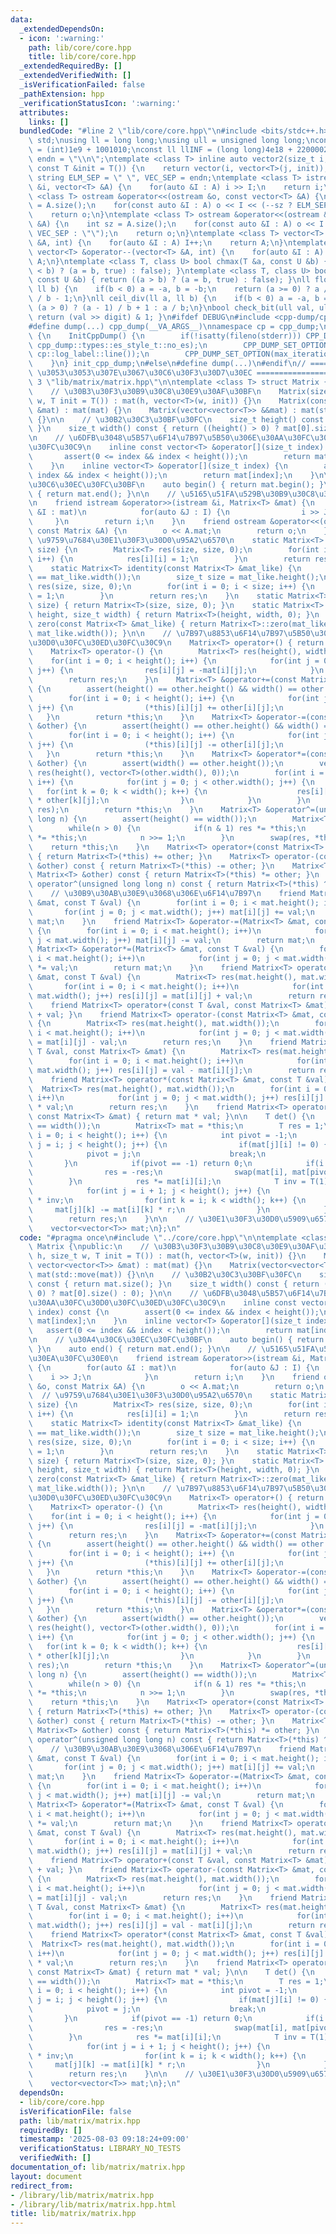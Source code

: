 ```yaml
---
data:
  _extendedDependsOn:
  - icon: ':warning:'
    path: lib/core/core.hpp
    title: lib/core/core.hpp
  _extendedRequiredBy: []
  _extendedVerifiedWith: []
  _isVerificationFailed: false
  _pathExtension: hpp
  _verificationStatusIcon: ':warning:'
  attributes:
    links: []
  bundledCode: "#line 2 \"lib/core/core.hpp\"\n#include <bits/stdc++.h>\nusing namespace\
    \ std;\nusing ll = long long;\nusing ull = unsigned long long;\nconst int INF\
    \ = (int)1e9 + 1001010;\nconst ll llINF = (long long)4e18 + 22000020;\nconst string\
    \ endn = \"\\n\";\ntemplate <class T> inline auto vector2(size_t i, size_t j,\
    \ const T &init = T()) {\n    return vector(i, vector<T>(j, init));\n}\nconst\
    \ string ELM_SEP = \" \", VEC_SEP = endn;\ntemplate <class T> istream &operator>>(istream\
    \ &i, vector<T> &A) {\n    for(auto &I : A) i >> I;\n    return i;\n}\ntemplate\
    \ <class T> ostream &operator<<(ostream &o, const vector<T> &A) {\n    int sz\
    \ = A.size();\n    for(const auto &I : A) o << I << (--sz ? ELM_SEP : \"\");\n\
    \    return o;\n}\ntemplate <class T> ostream &operator<<(ostream &o, const vector<vector<T>>\
    \ &A) {\n    int sz = A.size();\n    for(const auto &I : A) o << I << (--sz ?\
    \ VEC_SEP : \"\");\n    return o;\n}\ntemplate <class T> vector<T> &operator++(vector<T>\
    \ &A, int) {\n    for(auto &I : A) I++;\n    return A;\n}\ntemplate <class T>\
    \ vector<T> &operator--(vector<T> &A, int) {\n    for(auto &I : A) I--;\n    return\
    \ A;\n}\ntemplate <class T, class U> bool chmax(T &a, const U &b) { return ((a\
    \ < b) ? (a = b, true) : false); }\ntemplate <class T, class U> bool chmin(T &a,\
    \ const U &b) { return ((a > b) ? (a = b, true) : false); }\nll floor_div(ll a,\
    \ ll b) {\n    if(b < 0) a = -a, b = -b;\n    return (a >= 0) ? a / b : (a + 1)\
    \ / b - 1;\n}\nll ceil_div(ll a, ll b) {\n    if(b < 0) a = -a, b = -b;\n    return\
    \ (a > 0) ? (a - 1) / b + 1 : a / b;\n}\nbool check_bit(ull val, ull digit) {\
    \ return (val >> digit) & 1; }\n#ifdef DEBUG\n#include <cpp-dump/cpp-dump.hpp>\n\
    #define dump(...) cpp_dump(__VA_ARGS__)\nnamespace cp = cpp_dump;\nstruct InitCppDump\
    \ {\n    InitCppDump() {\n        if(!isatty(fileno(stderr))) CPP_DUMP_SET_OPTION(es_style,\
    \ cpp_dump::types::es_style_t::no_es);\n        CPP_DUMP_SET_OPTION(log_label_func,\
    \ cp::log_label::line());\n        CPP_DUMP_SET_OPTION(max_iteration_count, 30);\n\
    \    }\n} init_cpp_dump;\n#else\n#define dump(...)\n#endif\n// ====================\
    \ \u3053\u3053\u307E\u3067\u30C6\u30F3\u30D7\u30EC ====================\n#line\
    \ 3 \"lib/matrix/matrix.hpp\"\n\ntemplate <class T> struct Matrix {\npublic:\n\
    \    // \u30B3\u30F3\u30B9\u30C8\u30E9\u30AF\u30BF\n    Matrix(size_t h, size_t\
    \ w, T init = T()) : mat(h, vector<T>(w, init)) {}\n    Matrix(const vector<vector<T>>\
    \ &mat) : mat(mat) {}\n    Matrix(vector<vector<T>> &&mat) : mat(std::move(mat))\
    \ {}\n\n    // \u30B2\u30C3\u30BF\u30FC\n    size_t height() const { return mat.size();\
    \ }\n    size_t width() const { return ((height() > 0) ? mat[0].size() : 0); }\n\
    \n    // \u6DFB\u3048\u5B57\u6F14\u7B97\u5B50\u306E\u30AA\u30FC\u30D0\u30FC\u30ED\
    \u30FC\u30C9\n    inline const vector<T> &operator[](size_t index) const {\n \
    \       assert(0 <= index && index < height());\n        return mat[index];\n\
    \    }\n    inline vector<T> &operator[](size_t index) {\n        assert(0 <=\
    \ index && index < height());\n        return mat[index];\n    }\n\n    // \u30A4\
    \u30C6\u30EC\u30FC\u30BF\n    auto begin() { return mat.begin(); }\n    auto end()\
    \ { return mat.end(); }\n\n    // \u5165\u51FA\u529B\u30B9\u30C8\u30EA\u30FC\u30E0\
    \n    friend istream &operator>>(istream &i, Matrix<T> &mat) {\n        for(auto\
    \ &I : mat)\n            for(auto &J : I) {\n                i >> J;\n       \
    \     }\n        return i;\n    }\n    friend ostream &operator<<(ostream &o,\
    \ const Matrix &A) {\n        o << A.mat;\n        return o;\n    }\n\n    //\
    \ \u9759\u7684\u30E1\u30F3\u30D0\u95A2\u6570\n    static Matrix<T> identity(size_t\
    \ size) {\n        Matrix<T> res(size, size, 0);\n        for(int i = 0; i < size;\
    \ i++) {\n            res[i][i] = 1;\n        }\n        return res;\n    }\n\
    \    static Matrix<T> identity(const Matrix<T> &mat_like) {\n        assert(mat_like.height()\
    \ == mat_like.width());\n        size_t size = mat_like.height();\n        Matrix<T>\
    \ res(size, size, 0);\n        for(int i = 0; i < size; i++) {\n            res[i][i]\
    \ = 1;\n        }\n        return res;\n    }\n    static Matrix<T> zero(size_t\
    \ size) { return Matrix<T>(size, size, 0); }\n    static Matrix<T> zero(size_t\
    \ height, size_t width) { return Matrix<T>(height, width, 0); }\n    static Matrix<T>\
    \ zero(const Matrix<T> &mat_like) { return Matrix<T>::zero(mat_like.height(),\
    \ mat_like.width()); }\n\n    // \u7B97\u8853\u6F14\u7B97\u5B50\u306E\u30AA\u30FC\
    \u30D0\u30FC\u30ED\u30FC\u30C9\n    Matrix<T> operator+() { return *this; }\n\
    \    Matrix<T> operator-() {\n        Matrix<T> res(height(), width());\n    \
    \    for(int i = 0; i < height(); i++) {\n            for(int j = 0; j < width();\
    \ j++) {\n                res[i][j] = -mat[i][j];\n            }\n        }\n\
    \        return res;\n    }\n    Matrix<T> &operator+=(const Matrix<T> &other)\
    \ {\n        assert(height() == other.height() && width() == other.width());\n\
    \        for(int i = 0; i < height(); i++) {\n            for(int j = 0; j < width();\
    \ j++) {\n                (*this)[i][j] += other[i][j];\n            }\n     \
    \   }\n        return *this;\n    }\n    Matrix<T> &operator-=(const Matrix<T>\
    \ &other) {\n        assert(height() == other.height() && width() == other.width());\n\
    \        for(int i = 0; i < height(); i++) {\n            for(int j = 0; j < width();\
    \ j++) {\n                (*this)[i][j] -= other[i][j];\n            }\n     \
    \   }\n        return *this;\n    }\n    Matrix<T> &operator*=(const Matrix<T>\
    \ &other) {\n        assert(width() == other.height());\n        vector<vector<T>>\
    \ res(height(), vector<T>(other.width(), 0));\n        for(int i = 0; i < height();\
    \ i++) {\n            for(int j = 0; j < other.width(); j++) {\n             \
    \   for(int k = 0; k < width(); k++) {\n                    res[i][j] += (*this)[i][k]\
    \ * other[k][j];\n                }\n            }\n        }\n        swap(mat,\
    \ res);\n        return *this;\n    }\n    Matrix<T> &operator^=(unsigned long\
    \ long n) {\n        assert(height() == width());\n        Matrix<T> res = Matrix<T>::identity(height());\n\
    \        while(n > 0) {\n            if(n & 1) res *= *this;\n            *this\
    \ *= *this;\n            n >>= 1;\n        }\n        swap(res, *this);\n    \
    \    return *this;\n    }\n    Matrix<T> operator+(const Matrix<T> &other) const\
    \ { return Matrix<T>(*this) += other; }\n    Matrix<T> operator-(const Matrix<T>\
    \ &other) const { return Matrix<T>(*this) -= other; }\n    Matrix<T> operator*(const\
    \ Matrix<T> &other) const { return Matrix<T>(*this) *= other; }\n    Matrix<T>\
    \ operator^(unsigned long long n) const { return Matrix<T>(*this) ^= n; }\n\n\
    \    // \u30B9\u30AB\u30E9\u3068\u306E\u6F14\u7B97\n    friend Matrix<T> &operator+=(Matrix<T>\
    \ &mat, const T &val) {\n        for(int i = 0; i < mat.height(); i++)\n     \
    \       for(int j = 0; j < mat.width(); j++) mat[i][j] += val;\n        return\
    \ mat;\n    }\n    friend Matrix<T> &operator-=(Matrix<T> &mat, const T &val)\
    \ {\n        for(int i = 0; i < mat.height(); i++)\n            for(int j = 0;\
    \ j < mat.width(); j++) mat[i][j] -= val;\n        return mat;\n    }\n    friend\
    \ Matrix<T> &operator*=(Matrix<T> &mat, const T &val) {\n        for(int i = 0;\
    \ i < mat.height(); i++)\n            for(int j = 0; j < mat.width(); j++) mat[i][j]\
    \ *= val;\n        return mat;\n    }\n    friend Matrix<T> operator+(const Matrix<T>\
    \ &mat, const T &val) {\n        Matrix<T> res(mat.height(), mat.width());\n \
    \       for(int i = 0; i < mat.height(); i++)\n            for(int j = 0; j <\
    \ mat.width(); j++) res[i][j] = mat[i][j] + val;\n        return res;\n    }\n\
    \    friend Matrix<T> operator+(const T &val, const Matrix<T> &mat) { return mat\
    \ + val; }\n    friend Matrix<T> operator-(const Matrix<T> &mat, const T &val)\
    \ {\n        Matrix<T> res(mat.height(), mat.width());\n        for(int i = 0;\
    \ i < mat.height(); i++)\n            for(int j = 0; j < mat.width(); j++) res[i][j]\
    \ = mat[i][j] - val;\n        return res;\n    }\n    friend Matrix<T> operator-(const\
    \ T &val, const Matrix<T> &mat) {\n        Matrix<T> res(mat.height(), mat.width());\n\
    \        for(int i = 0; i < mat.height(); i++)\n            for(int j = 0; j <\
    \ mat.width(); j++) res[i][j] = val - mat[i][j];\n        return res;\n    }\n\
    \    friend Matrix<T> operator*(const Matrix<T> &mat, const T &val) {\n      \
    \  Matrix<T> res(mat.height(), mat.width());\n        for(int i = 0; i < mat.height();\
    \ i++)\n            for(int j = 0; j < mat.width(); j++) res[i][j] = mat[i][j]\
    \ * val;\n        return res;\n    }\n    friend Matrix<T> operator*(const T &val,\
    \ const Matrix<T> &mat) { return mat * val; }\n\n    T det() {\n        assert(height()\
    \ == width());\n        Matrix<T> mat = *this;\n        T res = 1;\n        for(int\
    \ i = 0; i < height(); i++) {\n            int pivot = -1;\n            for(int\
    \ j = i; j < height(); j++) {\n                if(mat[j][i] != 0) {\n        \
    \            pivot = j;\n                    break;\n                }\n     \
    \       }\n            if(pivot == -1) return 0;\n            if(i != pivot) {\n\
    \                res = -res;\n                swap(mat[i], mat[pivot]);\n    \
    \        }\n            res *= mat[i][i];\n            T inv = T(1) / mat[i][i];\n\
    \            for(int j = i + 1; j < height(); j++) {\n                T r = mat[j][i]\
    \ * inv;\n                for(int k = i; k < width(); k++) {\n               \
    \     mat[j][k] -= mat[i][k] * r;\n                }\n            }\n        }\n\
    \        return res;\n    }\n\n    // \u30E1\u30F3\u30D0\u5909\u6570\nprivate:\n\
    \    vector<vector<T>> mat;\n};\n"
  code: "#pragma once\n#include \"../core/core.hpp\"\n\ntemplate <class T> struct\
    \ Matrix {\npublic:\n    // \u30B3\u30F3\u30B9\u30C8\u30E9\u30AF\u30BF\n    Matrix(size_t\
    \ h, size_t w, T init = T()) : mat(h, vector<T>(w, init)) {}\n    Matrix(const\
    \ vector<vector<T>> &mat) : mat(mat) {}\n    Matrix(vector<vector<T>> &&mat) :\
    \ mat(std::move(mat)) {}\n\n    // \u30B2\u30C3\u30BF\u30FC\n    size_t height()\
    \ const { return mat.size(); }\n    size_t width() const { return ((height() >\
    \ 0) ? mat[0].size() : 0); }\n\n    // \u6DFB\u3048\u5B57\u6F14\u7B97\u5B50\u306E\
    \u30AA\u30FC\u30D0\u30FC\u30ED\u30FC\u30C9\n    inline const vector<T> &operator[](size_t\
    \ index) const {\n        assert(0 <= index && index < height());\n        return\
    \ mat[index];\n    }\n    inline vector<T> &operator[](size_t index) {\n     \
    \   assert(0 <= index && index < height());\n        return mat[index];\n    }\n\
    \n    // \u30A4\u30C6\u30EC\u30FC\u30BF\n    auto begin() { return mat.begin();\
    \ }\n    auto end() { return mat.end(); }\n\n    // \u5165\u51FA\u529B\u30B9\u30C8\
    \u30EA\u30FC\u30E0\n    friend istream &operator>>(istream &i, Matrix<T> &mat)\
    \ {\n        for(auto &I : mat)\n            for(auto &J : I) {\n            \
    \    i >> J;\n            }\n        return i;\n    }\n    friend ostream &operator<<(ostream\
    \ &o, const Matrix &A) {\n        o << A.mat;\n        return o;\n    }\n\n  \
    \  // \u9759\u7684\u30E1\u30F3\u30D0\u95A2\u6570\n    static Matrix<T> identity(size_t\
    \ size) {\n        Matrix<T> res(size, size, 0);\n        for(int i = 0; i < size;\
    \ i++) {\n            res[i][i] = 1;\n        }\n        return res;\n    }\n\
    \    static Matrix<T> identity(const Matrix<T> &mat_like) {\n        assert(mat_like.height()\
    \ == mat_like.width());\n        size_t size = mat_like.height();\n        Matrix<T>\
    \ res(size, size, 0);\n        for(int i = 0; i < size; i++) {\n            res[i][i]\
    \ = 1;\n        }\n        return res;\n    }\n    static Matrix<T> zero(size_t\
    \ size) { return Matrix<T>(size, size, 0); }\n    static Matrix<T> zero(size_t\
    \ height, size_t width) { return Matrix<T>(height, width, 0); }\n    static Matrix<T>\
    \ zero(const Matrix<T> &mat_like) { return Matrix<T>::zero(mat_like.height(),\
    \ mat_like.width()); }\n\n    // \u7B97\u8853\u6F14\u7B97\u5B50\u306E\u30AA\u30FC\
    \u30D0\u30FC\u30ED\u30FC\u30C9\n    Matrix<T> operator+() { return *this; }\n\
    \    Matrix<T> operator-() {\n        Matrix<T> res(height(), width());\n    \
    \    for(int i = 0; i < height(); i++) {\n            for(int j = 0; j < width();\
    \ j++) {\n                res[i][j] = -mat[i][j];\n            }\n        }\n\
    \        return res;\n    }\n    Matrix<T> &operator+=(const Matrix<T> &other)\
    \ {\n        assert(height() == other.height() && width() == other.width());\n\
    \        for(int i = 0; i < height(); i++) {\n            for(int j = 0; j < width();\
    \ j++) {\n                (*this)[i][j] += other[i][j];\n            }\n     \
    \   }\n        return *this;\n    }\n    Matrix<T> &operator-=(const Matrix<T>\
    \ &other) {\n        assert(height() == other.height() && width() == other.width());\n\
    \        for(int i = 0; i < height(); i++) {\n            for(int j = 0; j < width();\
    \ j++) {\n                (*this)[i][j] -= other[i][j];\n            }\n     \
    \   }\n        return *this;\n    }\n    Matrix<T> &operator*=(const Matrix<T>\
    \ &other) {\n        assert(width() == other.height());\n        vector<vector<T>>\
    \ res(height(), vector<T>(other.width(), 0));\n        for(int i = 0; i < height();\
    \ i++) {\n            for(int j = 0; j < other.width(); j++) {\n             \
    \   for(int k = 0; k < width(); k++) {\n                    res[i][j] += (*this)[i][k]\
    \ * other[k][j];\n                }\n            }\n        }\n        swap(mat,\
    \ res);\n        return *this;\n    }\n    Matrix<T> &operator^=(unsigned long\
    \ long n) {\n        assert(height() == width());\n        Matrix<T> res = Matrix<T>::identity(height());\n\
    \        while(n > 0) {\n            if(n & 1) res *= *this;\n            *this\
    \ *= *this;\n            n >>= 1;\n        }\n        swap(res, *this);\n    \
    \    return *this;\n    }\n    Matrix<T> operator+(const Matrix<T> &other) const\
    \ { return Matrix<T>(*this) += other; }\n    Matrix<T> operator-(const Matrix<T>\
    \ &other) const { return Matrix<T>(*this) -= other; }\n    Matrix<T> operator*(const\
    \ Matrix<T> &other) const { return Matrix<T>(*this) *= other; }\n    Matrix<T>\
    \ operator^(unsigned long long n) const { return Matrix<T>(*this) ^= n; }\n\n\
    \    // \u30B9\u30AB\u30E9\u3068\u306E\u6F14\u7B97\n    friend Matrix<T> &operator+=(Matrix<T>\
    \ &mat, const T &val) {\n        for(int i = 0; i < mat.height(); i++)\n     \
    \       for(int j = 0; j < mat.width(); j++) mat[i][j] += val;\n        return\
    \ mat;\n    }\n    friend Matrix<T> &operator-=(Matrix<T> &mat, const T &val)\
    \ {\n        for(int i = 0; i < mat.height(); i++)\n            for(int j = 0;\
    \ j < mat.width(); j++) mat[i][j] -= val;\n        return mat;\n    }\n    friend\
    \ Matrix<T> &operator*=(Matrix<T> &mat, const T &val) {\n        for(int i = 0;\
    \ i < mat.height(); i++)\n            for(int j = 0; j < mat.width(); j++) mat[i][j]\
    \ *= val;\n        return mat;\n    }\n    friend Matrix<T> operator+(const Matrix<T>\
    \ &mat, const T &val) {\n        Matrix<T> res(mat.height(), mat.width());\n \
    \       for(int i = 0; i < mat.height(); i++)\n            for(int j = 0; j <\
    \ mat.width(); j++) res[i][j] = mat[i][j] + val;\n        return res;\n    }\n\
    \    friend Matrix<T> operator+(const T &val, const Matrix<T> &mat) { return mat\
    \ + val; }\n    friend Matrix<T> operator-(const Matrix<T> &mat, const T &val)\
    \ {\n        Matrix<T> res(mat.height(), mat.width());\n        for(int i = 0;\
    \ i < mat.height(); i++)\n            for(int j = 0; j < mat.width(); j++) res[i][j]\
    \ = mat[i][j] - val;\n        return res;\n    }\n    friend Matrix<T> operator-(const\
    \ T &val, const Matrix<T> &mat) {\n        Matrix<T> res(mat.height(), mat.width());\n\
    \        for(int i = 0; i < mat.height(); i++)\n            for(int j = 0; j <\
    \ mat.width(); j++) res[i][j] = val - mat[i][j];\n        return res;\n    }\n\
    \    friend Matrix<T> operator*(const Matrix<T> &mat, const T &val) {\n      \
    \  Matrix<T> res(mat.height(), mat.width());\n        for(int i = 0; i < mat.height();\
    \ i++)\n            for(int j = 0; j < mat.width(); j++) res[i][j] = mat[i][j]\
    \ * val;\n        return res;\n    }\n    friend Matrix<T> operator*(const T &val,\
    \ const Matrix<T> &mat) { return mat * val; }\n\n    T det() {\n        assert(height()\
    \ == width());\n        Matrix<T> mat = *this;\n        T res = 1;\n        for(int\
    \ i = 0; i < height(); i++) {\n            int pivot = -1;\n            for(int\
    \ j = i; j < height(); j++) {\n                if(mat[j][i] != 0) {\n        \
    \            pivot = j;\n                    break;\n                }\n     \
    \       }\n            if(pivot == -1) return 0;\n            if(i != pivot) {\n\
    \                res = -res;\n                swap(mat[i], mat[pivot]);\n    \
    \        }\n            res *= mat[i][i];\n            T inv = T(1) / mat[i][i];\n\
    \            for(int j = i + 1; j < height(); j++) {\n                T r = mat[j][i]\
    \ * inv;\n                for(int k = i; k < width(); k++) {\n               \
    \     mat[j][k] -= mat[i][k] * r;\n                }\n            }\n        }\n\
    \        return res;\n    }\n\n    // \u30E1\u30F3\u30D0\u5909\u6570\nprivate:\n\
    \    vector<vector<T>> mat;\n};\n"
  dependsOn:
  - lib/core/core.hpp
  isVerificationFile: false
  path: lib/matrix/matrix.hpp
  requiredBy: []
  timestamp: '2025-08-03 09:18:24+09:00'
  verificationStatus: LIBRARY_NO_TESTS
  verifiedWith: []
documentation_of: lib/matrix/matrix.hpp
layout: document
redirect_from:
- /library/lib/matrix/matrix.hpp
- /library/lib/matrix/matrix.hpp.html
title: lib/matrix/matrix.hpp
---
```


